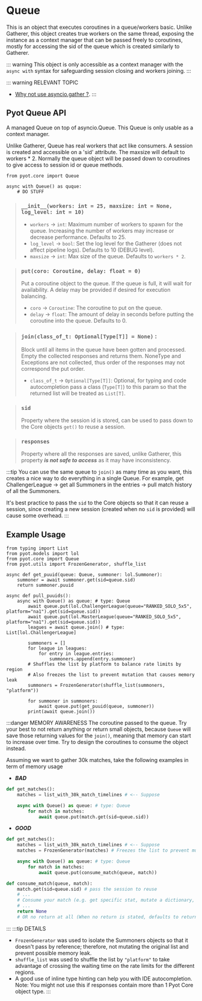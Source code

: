 # Queue

This is an object that executes coroutines in a queue/workers basic. Unlike Gatherer, this object creates true workers on the same thread, exposing the instance as a context manager that can be passed freely to coroutines, mostly for accessing the sid of the queue which is created similarly to Gatherer.

::: warning
This object is only accessible as a context manager with the `async with` syntax for safeguarding session closing and workers joining.
:::

::: warning RELEVANT TOPIC
* [Why not use asyncio.gather ?](/topics/why_not_asyncio_gather.html).
:::

## Pyot Queue API
A managed Queue on top of asyncio.Queue. This Queue is only usable as a context manager.

Unlike Gatherer, Queue has real workers that act like consumers.
A session is created and accessible on a 'sid' attribute. The maxsize will default to workers * 2.
Normally the queue object will be passed down to coroutines to give access to session id or queue methods. 

```python{1}
from pyot.core import Queue

async with Queue() as quque:
    # DO STUFF
```

> ### `__init__(workers: int = 25, maxsize: int = None, log_level: int = 10)`
> - `workers` <Badge text="param" type="warning" vertical="middle"/> -> `int`: Maximum number of workers to spawn for the queue. Increasing the number of workers may increase or decrease performance. Defaults to 25.
> - `log_level` <Badge text="param" type="warning" vertical="middle"/> -> `bool`: Set the log level for the Gatherer (does not affect pipeline logs). Defaults to 10 (DEBUG level).
> - `maxsize` <Badge text="param" type="warning" vertical="middle"/> -> `int`: Max size of the queue. Defaults to `workers * 2`.

> ### `put(coro: Coroutine, delay: float = 0)` <Badge text="function" type="error" vertical="middle"/> <Badge text="awaitable" type="error" vertical="middle"/>
>Put a coroutine object to the queue. If the queue is full, it will wait for availability. A delay may be provided if desired for execution balancing.
> - `coro` <Badge text="param" type="warning" vertical="middle"/> -> `Coroutine`: The coroutine to put on the queue.
> - `delay` <Badge text="param" type="warning" vertical="middle"/> -> `float`: The amount of delay in seconds before putting the coroutine into the queue. Defaults to 0.

> ### `join(class_of_t: Optional[Type[T]] = None)` <Badge text="function" type="error" vertical="middle"/> <Badge text="awaitable" type="error" vertical="middle"/>:
>Block until all items in the queue have been gotten and processed. Empty the collected responses and returns them. NoneType and Exceptions are not collected, thus order of the responses may not correspond the put order.
> - `class_of_t` <Badge text="param" type="warning" vertical="middle"/> -> `Optional[Type[T]]`: Optional, for typing and code autocompletion pass a class (`Type[T]`) to this param so that the returned list will be treated as `List[T]`.

> ### `sid` <Badge text="property" type="error" vertical="middle"/>
> Property where the session id is stored, can be used to pass down to the Core objects `get()` to reuse a session.

> ### `responses` <Badge text="property" type="error" vertical="middle"/>
> Property where all the responses are saved, unlike Gatherer, this property **_is not safe to access_** as it may have inconsistency.

:::tip
You can use the same queue to `join()` as many time as you want, this creates a nice way to do everything in a single Queue. For example, get ChallengerLeague -> get all Summoners in the entries -> pull match history of all the Summoners.

It's best practice to pass the `sid` to the Core objects so that it can reuse a session, since creating a new session (created when no `sid` is provided) will cause some overhead.
:::

## Example Usage
```python{11,14,22,25,26}
from typing import List
from pyot.models import lol
from pyot.core import Queue
from pyot.utils import FrozenGenerator, shuffle_list

async def get_puuid(queue: Queue, summoner: lol.Summoner):
    summoner = await summoner.get(sid=queue.sid)
    return summoner.puuid

async def pull_puuids():
    async with Queue() as queue: # type: Queue
        await queue.put(lol.ChallengerLeague(queue="RANKED_SOLO_5x5", platform="na1").get(sid=queue.sid))
        await queue.put(lol.MasterLeague(queue="RANKED_SOLO_5x5", platform="na1").get(sid=queue.sid))
        leagues = await queue.join() # type: List[lol.ChallengerLeague]

        summoners = []
        for league in leagues:
            for entry in league.entries:
                summoners.append(entry.summoner)
        # Shuffles the list by platform to balance rate limits by region 
        # Also freezes the list to prevent mutation that causes memory leak
        summoners = FrozenGenerator(shuffle_list(summoners, "platform"))

        for summoner in summoners:
            await queue.put(get_puuid(queue, summoner))
        print(await queue.join())
```
:::danger MEMORY AWARENESS
The coroutine passed to the queue. Try your best to not return anything or return small objects, because `Queue` will save those returning values for the `join()`, meaning that memory can start to increase over time. Try to design the coroutines to consume the object instead.

Assuming we want to gather 30k matches, take the following examples in term of memory usage
* ***BAD***
```python
def get_matches():
    matches = list_with_30k_match_timelines # <-- Suppose

    async with Queue() as queue: # type: Queue
        for match in matches:
            await queue.put(match.get(sid=queue.sid))
```
* ***GOOD***
```python
def get_matches():
    matches = list_with_30k_match_timelines # <-- Suppose
    matches = FrozenGenerator(matches) # Freezes the list to prevent mutation

    async with Queue() as queue: # type: Queue
        for match in matches:
            await queue.put(consume_match(queue, match))

def consume_match(queue, match):
    match.get(sid=queue.sid) # pass the session to reuse
    # ...
    # Consume your match (e.g. get specific stat, mutate a dictionary, save to db, etc.) ...
    # ...
    return None
    # OR no return at all (When no return is stated, defaults to return None)
```
:::
:::tip DETAILS
* `FrozenGenerator` was used to isolate the Summoners objects so that it doesn't pass by reference; therefore, not mutating the original list and prevent possible memory leak.
* `shuffle_list` was used to shuffle the list by `"platform"` to take advantage of crossing the waiting time on the rate limits for the different regions.
* A good use of inline type hinting can help you with IDE autocompletion. Note: You might not use this if responses contain more than 1 Pyot Core object type.
:::
